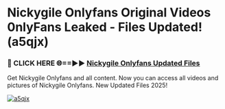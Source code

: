 # Nickygile Onlyfans Original Videos 0nlyFans Leaked - Files Updated! (a5qjx)

<h3>🔴 CLICK HERE 🌐==►► <a href="https://tinyurl.com/ehrbuxhb" rel="nofollow">Nickygile Onlyfans Updated Files</a></h3>

Get Nickygile Onlyfans and all content. Now you can access all videos and pictures of Nickygile Onlyfans. New Updated Files 2025!

[![a5qjx](https://i.imgur.com/lVYEuWS.gif)](https://tinyurl.com/ehrbuxhb)
